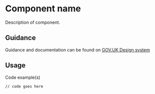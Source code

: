 # Component name

Description of component.

## Guidance

Guidance and documentation can be found on [GOV.UK Design system](linkgoeshere)

## Usage

Code example(s)

```
// code goes here
```

<!--
## Installation

```
npm i @govuk-frontend/name --save-dev
```
-->
